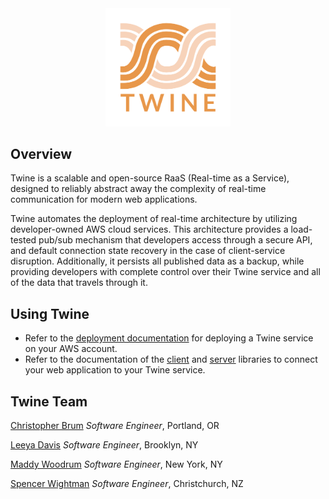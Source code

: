 <div align="center">
  <img width="200px" src="/images/twine-logo.png" alt="twine logo">
</div>

## Overview

Twine is a scalable and open-source RaaS (Real-time as a Service), designed to reliably abstract away the complexity of real-time communication for modern web applications.

Twine automates the deployment of real-time architecture by utilizing developer-owned AWS cloud services. This architecture provides a load-tested pub/sub mechanism that developers access through a secure API, and default connection state recovery in the case of client-service disruption. Additionally, it persists all published data as a backup, while providing developers with complete control over their Twine service and all of the data that travels through it.

## Using Twine

- Refer to the [deployment documentation](https://github.com/twine-realtime/deploy) for deploying a Twine service on your AWS account.
- Refer to the documentation of the [client](https://github.com/twine-realtime/client-library) and [server](https://github.com/twine-realtime/server-library) libraries to connect your web application to your Twine service.

## Twine Team

[Christopher Brum](https://cbrum.dev) _Software Engineer_, Portland, OR

[Leeya Davis](https://leeyadavis.dev/) _Software Engineer_, Brooklyn, NY

[Maddy Woodrum](https://spencerwightman.com/) _Software Engineer_, New York, NY

[Spencer Wightman](https://maddywoodrum.dev/) _Software Engineer_, Christchurch, NZ
